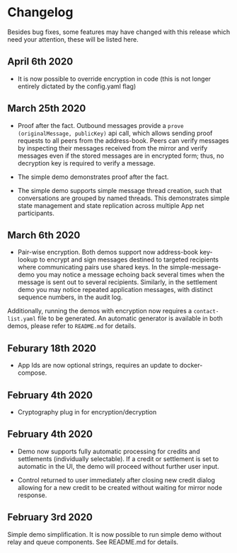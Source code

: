 # Changelog

Besides bug fixes, some features may have changed with this release which need your attention, these will be listed here.

## April 6th 2020

* It is now possible to override encryption in code (this is not longer entirely dictated by the config.yaml flag)

## March 25th 2020

* Proof after the fact. Outbound messages provide a `prove (originalMessage, publicKey)` api call, which allows sending proof requests to all peers from the address-book. Peers can verify messages by inspecting their messages received from the mirror and verify messages even if the stored messages are in encrypted form; thus, no decryption key is required to verify a message.

* The simple demo demonstrates proof after the fact.  

* The simple demo supports simple message thread creation, such that conversations are grouped by named threads. This demonstrates simple  state management and state replication across multiple App net participants.  


## March 6th 2020

* Pair-wise encryption. Both demos support now address-book key-lookup to encrypt and sign messages destined to targeted recipients where communicating pairs use shared keys. In the simple-message-demo you may notice a message echoing back several times when the message is sent out to several recipients. Similarly, in the settlement demo you may notice repeated application messages, with distinct sequence numbers, in the audit log.

Additionally, running the demos with encryption now requires a `contact-list.yaml` file to be generated. An automatic generator is available in both demos, please refer to `README.md` for details.

## Feburary 18th 2020

* App Ids are now optional strings, requires an update to docker-compose.

## February 4th 2020

* Cryptography plug in for encryption/decryption

## February 4th 2020

* Demo now supports fully automatic processing for credits and settlements (individually selectable). If a credit or settlement is set to automatic in the UI, the demo will proceed without further user input.

* Control returned to user immediately after closing new credit dialog allowing for a new credit to be created without waiting for mirror node response.

## February 3rd 2020

Simple demo simplification. It is now possible to run simple demo without relay and queue components. See README.md for details.

